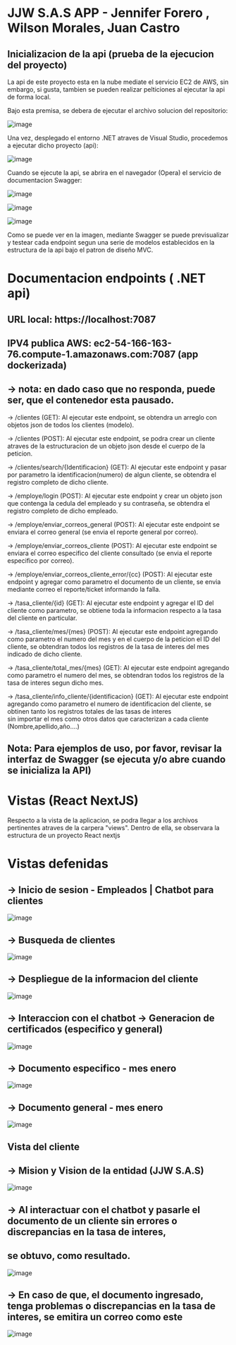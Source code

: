 # JJW S.A.S APP  - Jennifer Forero , Wilson Morales, Juan Castro

## Inicializacion de la api (prueba de la ejecucion del proyecto)

La api de este proyecto esta en la nube mediate el servicio EC2 de AWS, sin embargo,
si gusta, tambien se pueden realizar pelticiones al ejecutar la api de forma local.

Bajo esta premisa, se debera de ejecutar el archivo solucion del repositorio:

![image](https://github.com/BlutLucifugeKrieger/jjw_project/assets/130005378/dad264ff-ffa1-4243-93fd-c56ea52e7441)

Una vez, desplegado el entorno .NET atraves de Visual Studio, procedemos a ejecutar dicho proyecto (api):

![image](https://github.com/BlutLucifugeKrieger/jjw_project/assets/130005378/c8fa0a49-eff9-4d17-be79-09b3e493c3ed)

Cuando se ejecute la api, se abrira en el navegador (Opera) el servicio de documentacion Swagger:

![image](https://github.com/BlutLucifugeKrieger/jjw_project/assets/130005378/88001b21-3052-41cc-9799-c869ae9a0a78)

![image](https://github.com/BlutLucifugeKrieger/jjw_project/assets/130005378/feffed7c-71fe-4df5-8912-6940f13d5522)

![image](https://github.com/BlutLucifugeKrieger/jjw_project/assets/130005378/a6713efc-b168-43e7-87b2-399301dd92ee)


Como se puede ver en la imagen, mediante Swagger se puede previsualizar y testear cada endpoint segun una serie de modelos
establecidos en la estructura de la api bajo el patron de diseño MVC.

# Documentacion endpoints ( .NET api)

 ## URL local: https://localhost:7087 
 ## IPV4 publica AWS: ec2-54-166-163-76.compute-1.amazonaws.com:7087 (app dockerizada) 
 ## -> nota: en dado caso que no responda, puede ser, que el contenedor esta pausado.


 -> /clientes  (GET): Al ejecutar este endpoint, se obtendra un arreglo con objetos json de todos los clientes (modelo).
 
 -> /clientes  (POST): Al ejecutar este endpoint, se podra crear un cliente atraves de la estructuracion de un objeto json desde el cuerpo de la peticion.
 
 -> /clientes/search/{Identificacion} (GET): Al ejecutar este endpoint y pasar por parametro la identificacion(numero) de algun cliente, se obtendra el registro completo de dicho cliente.

 -> /employe/login (POST): Al ejecutar este endpoint y crear un objeto json que contenga la cedula del empleado y su contraseña, se obtendra el registro completo de dicho empleado.

 -> /employe/enviar_correos_general (POST): Al ejecutar este endpoint se enviara el correo general (se envia el reporte general por correo).

 -> /employe/enviar_correos_cliente (POST): Al ejecutar este endpoint se enviara el correo especifico del cliente consultado (se envia el reporte especifico por correo).

 -> /employe/enviar_correos_cliente_error/{cc} (POST): Al ejecutar este endpoint y agregar como parametro el documento de un cliente, se envia mediante correo el reporte/ticket informando la falla.

 -> /tasa_cliente/{id} (GET): Al ejecutar este endpoint y agregar el ID del cliente como parametro, se obtiene toda la informacion respecto a la tasa del cliente en particular.
 
 -> /tasa_cliente/mes/{mes} (POST): Al ejecutar este endpoint agregando como parametro el numero del mes y en el cuerpo de la peticion el ID del cliente, se obtendran todos los registros de la tasa de interes del 
                                    mes indicado de dicho cliente.
                                    
 -> /tasa_cliente/total_mes/{mes} (GET): Al ejecutar este endpoint agregando como parametro el numero del mes, se obtendran todos los registros de la tasa de interes segun dicho mes.

 -> /tasa_cliente/info_cliente/{identificacion} (GET): Al ejecutar este endpoint agregando como parametro el numero de identificacion del cliente, se obtinen tanto los registros totales de las tasas de interes   
                                                       sin importar el mes como otros datos que caracterizan a cada cliente (Nombre,apellido,año....) 

## Nota: Para ejemplos de uso, por favor, revisar la interfaz de Swagger (se ejecuta y/o abre cuando se inicializa la API)

# Vistas (React NextJS)
Respecto a la vista de la aplicacion, se podra llegar a los archivos pertinentes atraves de la carpera "views".
Dentro de ella, se observara la estructura de un proyecto React nextjs

 # Vistas defenidas

 ## -> Inicio de sesion - Empleados | Chatbot para clientes

  ![image](https://github.com/BlutLucifugeKrieger/jjw_project/assets/130005378/3ce4fb30-7b04-4335-bfcb-f970b9b4ea2c)

  ## -> Busqueda de clientes

  ![image](https://github.com/BlutLucifugeKrieger/jjw_project/assets/130005378/7acfbdf2-cb3f-42d9-9589-641dc4598a29)

  ## -> Despliegue de la informacion del cliente

  ![image](https://github.com/BlutLucifugeKrieger/jjw_project/assets/130005378/375ef657-b250-47dc-91ff-71c3b83b972c)

  ## -> Interaccion con el chatbot -> Generacion de certificados (especifico y general)

  ![image](https://github.com/BlutLucifugeKrieger/jjw_project/assets/130005378/b08dcb6b-a005-4b19-b029-ed639920569f)

  ## -> Documento especifico - mes enero

  ![image](https://github.com/BlutLucifugeKrieger/jjw_project/assets/130005378/bad76834-32c9-4b34-adfa-adce73f23f4f)

  ## -> Documento general - mes enero

  ![image](https://github.com/BlutLucifugeKrieger/jjw_project/assets/130005378/2023b9cd-64a3-4caa-bde3-4ef45513fb07)

  ## Vista del cliente

  ## -> Mision y Vision de la entidad (JJW S.A.S)

  ![image](https://github.com/BlutLucifugeKrieger/jjw_project/assets/130005378/59dbb573-a405-4228-ad9e-ab43173ca8fc)

  ## -> Al interactuar con el chatbot y pasarle el documento de un cliente sin errores o discrepancias en la tasa de interes,
  ##    se obtuvo, como resultado.

  ![image](https://github.com/BlutLucifugeKrieger/jjw_project/assets/130005378/7a92b14c-9d29-4d22-be8e-a02d22635772)

 ## -> En caso de que, el documento ingresado, tenga problemas o discrepancias en la tasa de interes, se emitira un correo como este

 ![image](https://github.com/BlutLucifugeKrieger/jjw_project/assets/130005378/86731f13-cf1c-435f-aa11-5a3b80ad823e)

 


  


